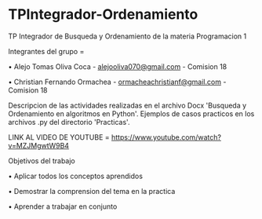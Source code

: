 # TPIntegrador-Ordenamiento
TP Integrador de Busqueda y Ordenamiento de la materia Programacion 1

Integrantes del grupo = 

• Alejo Tomas Oliva Coca - alejooliva070@gmail.com  - Comision 18

• Christian Fernando Ormachea - ormacheachristianf@gmail.com - Comision 18

Descripcion de las actividades realizadas en el archivo Docx 'Busqueda y Ordenamiento en algoritmos en Python'.
Ejemplos de casos practicos en los archivos .py del directorio 'Practicas'.

LINK AL VIDEO DE YOUTUBE = https://www.youtube.com/watch?v=MZJMgwtW9B4

Objetivos del trabajo

• Aplicar todos los conceptos aprendidos

• Demostrar la comprension del tema en la practica

• Aprender a trabajar en conjunto

